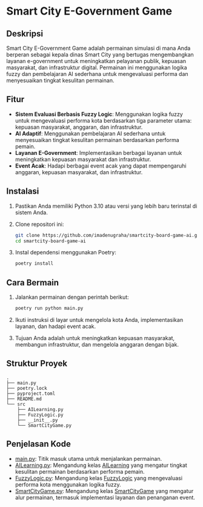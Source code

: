 # Smart City E-Government Game

## Deskripsi

Smart City E-Government Game adalah permainan simulasi di mana Anda berperan sebagai kepala dinas Smart City yang bertugas mengembangkan layanan e-government untuk meningkatkan pelayanan publik, kepuasan masyarakat, dan infrastruktur digital. Permainan ini menggunakan logika fuzzy dan pembelajaran AI sederhana untuk mengevaluasi performa dan menyesuaikan tingkat kesulitan permainan.

## Fitur

- **Sistem Evaluasi Berbasis Fuzzy Logic**: Menggunakan logika fuzzy untuk mengevaluasi performa kota berdasarkan tiga parameter utama: kepuasan masyarakat, anggaran, dan infrastruktur.
- **AI Adaptif**: Menggunakan pembelajaran AI sederhana untuk menyesuaikan tingkat kesulitan permainan berdasarkan performa pemain.
- **Layanan E-Government**: Implementasikan berbagai layanan untuk meningkatkan kepuasan masyarakat dan infrastruktur.
- **Event Acak**: Hadapi berbagai event acak yang dapat mempengaruhi anggaran, kepuasan masyarakat, dan infrastruktur.

## Instalasi

1. Pastikan Anda memiliki Python 3.10 atau versi yang lebih baru terinstal di sistem Anda.
2. Clone repositori ini:

    ```sh
    git clone https://github.com/imadenugraha/smartcity-board-game-ai.git
    cd smartcity-board-game-ai
    ```

3. Instal dependensi menggunakan Poetry:

    ```sh
    poetry install
    ```

## Cara Bermain

1. Jalankan permainan dengan perintah berikut:

    ```sh
    poetry run python main.py
    ```

2. Ikuti instruksi di layar untuk mengelola kota Anda, implementasikan layanan, dan hadapi event acak.
3. Tujuan Anda adalah untuk meningkatkan kepuasan masyarakat, membangun infrastruktur, dan mengelola anggaran dengan bijak.

## Struktur Proyek

```tree
.
├── main.py
├── poetry.lock
├── pyproject.toml
├── README.md
└── src
    ├── AILearning.py
    ├── FuzzyLogic.py
    ├── __init__.py
    └── SmartCityGame.py
```

## Penjelasan Kode

- [main.py](main.py): Titik masuk utama untuk menjalankan permainan.
- [AILearning.py](src/AILearning.py): Mengandung kelas [AILearning](src/AILearning.py) yang mengatur tingkat kesulitan permainan berdasarkan performa pemain.
- [FuzzyLogic.py](src/FuzzyLogic.py): Mengandung kelas [FuzzyLogic](src/FuzzyLogic.py) yang mengevaluasi performa kota menggunakan logika fuzzy.
- [SmartCityGame.py](src/SmartCityGame.py): Mengandung kelas [SmartCityGame](src/SmartCityGame.py) yang mengatur alur permainan, termasuk implementasi layanan dan penanganan event.
